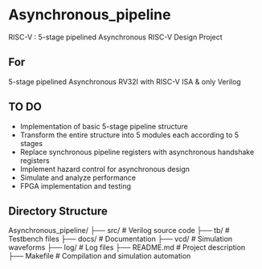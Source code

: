 # Asynchronous_pipeline
RISC-V : 5-stage pipelined Asynchronous RISC-V Design Project

## For
5-stage pipelined Asynchronous RV32I with RISC-V ISA & only Verilog

## TO DO
- Implementation of basic 5-stage pipeline structure
- Transform the entire structure into 5 modules each according to 5 stages
- Replace synchronous pipeline registers with asynchronous handshake registers
- Implement hazard control for asynchronous design
- Simulate and analyze performance
- FPGA implementation and testing

## Directory Structure
Asynchronous_pipeline/ ├── src/ # Verilog source code ├── tb/ # Testbench files ├── docs/ # Documentation ├── vcd/ # Simulation waveforms ├── log/ # Log files ├── README.md # Project description ├── Makefile # Compilation and simulation automation


